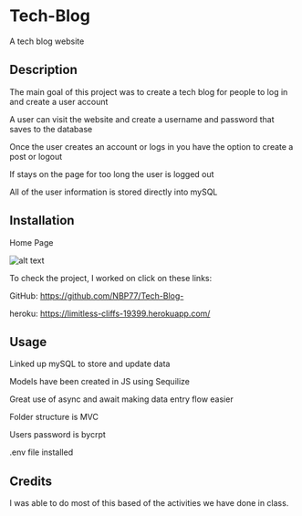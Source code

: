 # Tech-Blog

A tech blog website 

## Description

The main goal of this project was to create a tech blog for people to log in and create a user account 
 
A user can visit the website and create a username and password that saves to the database

Once the user creates an account or logs in you have the option to create a post or logout 

If stays on the page for too long the user is logged out

All of the user information is stored directly into mySQL

## Installation

Home Page

![alt text](./imgs/homepage.png)


To check the project, I worked on click on these links: 

GitHub: https://github.com/NBP77/Tech-Blog-

heroku: https://limitless-cliffs-19399.herokuapp.com/

## Usage

Linked up mySQL to store and update data

Models have been created in JS using Sequilize  

Great use of async and await making data entry flow easier 

Folder structure is MVC

Users password is bycrpt 

.env file installed 

## Credits

I was able to do most of this based of the activities we have done in class.